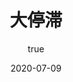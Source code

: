 ---
title: 大停滞
coverImage: 'supersonic.jpg'
date: '2020-07-09'
author:
  name: '兰天游'    
  picture: 'profile.jpg'
excerpt: ''
---